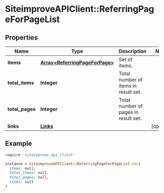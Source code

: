 # SiteimproveAPIClient::ReferringPageForPageList

## Properties

| Name | Type | Description | Notes |
| ---- | ---- | ----------- | ----- |
| **items** | [**Array&lt;ReferringPageForPage&gt;**](ReferringPageForPage.md) | Set of items. |  |
| **total_items** | **Integer** | Total number of items in result set. |  |
| **total_pages** | **Integer** | Total number of pages in result set. |  |
| **links** | [**Links**](Links.md) |  | [optional] |

## Example

```ruby
require 'siteimprove_api_client'

instance = SiteimproveAPIClient::ReferringPageForPageList.new(
  items: null,
  total_items: null,
  total_pages: null,
  links: null
)
```

